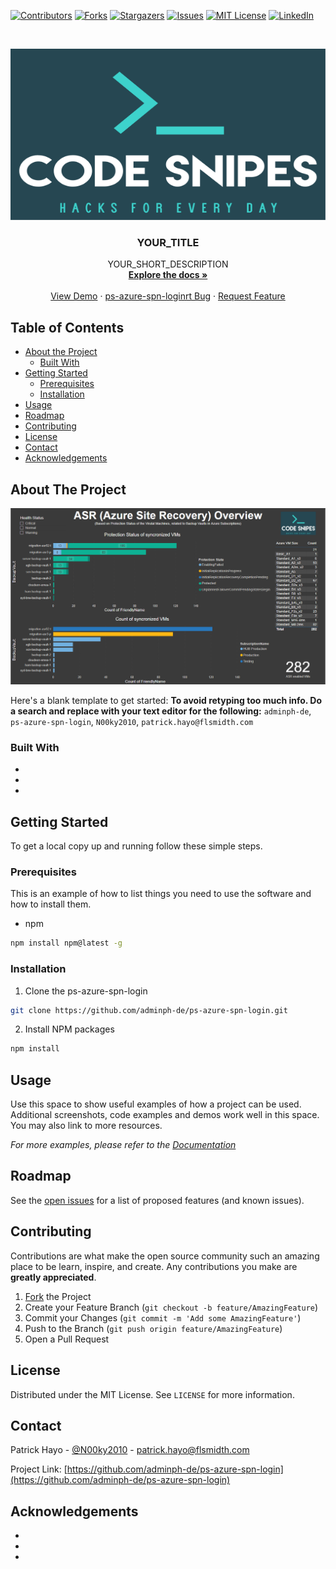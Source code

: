 <!--
*** Thanks for checking out this README Template. If you have a suggestion that would
*** make this better, please fork the ps-azure-spn-login and create a pull request or simply open
*** an issue with the tag "enhancement".
*** Thanks again! Now go create something AMAZING! :D
***
***
***
*** To avoid retyping too much info. Do a search and replace for the following:
*** adminph-de, ps-azure-spn-login, N00ky2010, patrick.hayo@flsmidth.com
-->





<!-- PROJECT SHIELDS -->
<!--
*** I'm using markdown "reference style" links for readability.
*** Reference links are enclosed in brackets [ ] instead of parentheses ( ).
*** See the bottom of this document for the declaration of the reference variables
*** for contributors-url, forks-url, etc. This is an optional, concise syntax you may use.
*** https://www.markdownguide.org/basic-syntax/#reference-style-links
-->
[![Contributors][contributors-shield]][contributors-url]
[![Forks][forks-shield]][forks-url]
[![Stargazers][stars-shield]][stars-url]
[![Issues][issues-shield]][issues-url]
[![MIT License][license-shield]][license-url]
[![LinkedIn][linkedin-shield]][linkedin-url]



<!-- PROJECT LOGO -->
<br />
<p align="center">
  <a href="https://github.com/adminph-de/ps-azure-spn-login">
    <img src="images/logo.png" alt="Logo" width="708" height="274">
  </a>

  <h3 align="center">YOUR_TITLE</h3>

  <p align="center">
    YOUR_SHORT_DESCRIPTION
    <br />
    <a href="https://github.com/adminph-de/ps-azure-spn-login"><strong>Explore the docs »</strong></a>
    <br />
    <br />
    <a href="https://github.com/adminph-de/ps-azure-spn-login">View Demo</a>
    ·
    <a href="https://github.com/adminph-de/ps-azure-spn-login/issues">ps-azure-spn-loginrt Bug</a>
    ·
    <a href="https://github.com/adminph-de/ps-azure-spn-login/issues">Request Feature</a>
  </p>
</p>



<!-- TABLE OF CONTENTS -->
## Table of Contents

* [About the Project](#about-the-project)
  * [Built With](#built-with)
* [Getting Started](#getting-started)
  * [Prerequisites](#prerequisites)
  * [Installation](#installation)
* [Usage](#usage)
* [Roadmap](#roadmap)
* [Contributing](#contributing)
* [License](#license)
* [Contact](#contact)
* [Acknowledgements](#acknowledgements)



<!-- ABOUT THE PROJECT -->
## About The Project

[![Product Name Screen Shot][product-screenshot]](https://example.com)

Here's a blank template to get started:
**To avoid retyping too much info. Do a search and replace with your text editor for the following:**
`adminph-de`, `ps-azure-spn-login`, `N00ky2010`, `patrick.hayo@flsmidth.com`


### Built With

* []()
* []()
* []()



<!-- GETTING STARTED -->
## Getting Started

To get a local copy up and running follow these simple steps.

### Prerequisites

This is an example of how to list things you need to use the software and how to install them.
* npm
```sh
npm install npm@latest -g
```

### Installation
 
1. Clone the ps-azure-spn-login
```sh
git clone https://github.com/adminph-de/ps-azure-spn-login.git
```
2. Install NPM packages
```sh
npm install
```



<!-- USAGE EXAMPLES -->
## Usage

Use this space to show useful examples of how a project can be used. Additional screenshots, code examples and demos work well in this space. You may also link to more resources.

_For more examples, please refer to the [Documentation](https://example.com)_



<!-- ROADMAP -->
## Roadmap

See the [open issues](https://github.com/adminph-de/ps-azure-spn-login/issues) for a list of proposed features (and known issues).



<!-- CONTRIBUTING -->
## Contributing

Contributions are what make the open source community such an amazing place to be learn, inspire, and create. Any contributions you make are **greatly appreciated**.

1. [Fork](https://docs.github.com/en/enterprise/2.13/user/articles/fork-a-repo) the Project
2. Create your Feature Branch (`git checkout -b feature/AmazingFeature`)
3. Commit your Changes (`git commit -m 'Add some AmazingFeature'`)
4. Push to the Branch (`git push origin feature/AmazingFeature`)
5. Open a Pull Request



<!-- LICENSE -->
## License

Distributed under the MIT License. See `LICENSE` for more information.



<!-- CONTACT -->
## Contact

Patrick Hayo - [@N00ky2010](https://twitter.com/N00ky2010) - patrick.hayo@flsmidth.com

Project Link: [https://github.com/adminph-de/ps-azure-spn-login](https://github.com/adminph-de/ps-azure-spn-login)



<!-- ACKNOWLEDGEMENTS -->
## Acknowledgements

* []()
* []()
* []()





<!-- MARKDOWN LINKS & IMAGES -->
<!-- https://www.markdownguide.org/basic-syntax/#reference-style-links -->
[contributors-shield]: https://img.shields.io/github/contributors/adminph-de/ps-azure-spn-login.svg?style=flat-square
[contributors-url]: https://github.com/adminph-de/ps-azure-spn-login/graphs/contributors
[forks-shield]: https://img.shields.io/github/forks/adminph-de/ps-azure-spn-login.svg?style=flat-square
[forks-url]: https://github.com/adminph-de/ps-azure-spn-login/network/members
[stars-shield]: https://img.shields.io/github/stars/adminph-de/ps-azure-spn-login.svg?style=flat-square
[stars-url]: https://github.com/adminph-de/ps-azure-spn-login/stargazers
[issues-shield]: https://img.shields.io/github/issues/adminph-de/ps-azure-spn-login.svg?style=flat-square
[issues-url]: https://github.com/adminph-de/ps-azure-spn-login/issues
[license-shield]: https://img.shields.io/github/license/adminph-de/ps-azure-spn-login.svg?style=flat-square
[license-url]: https://github.com/adminph-de/ps-azure-spn-login/blob/master/LICENSE.txt
[linkedin-shield]: https://img.shields.io/badge/patrickhayo-LinkedIn-black.svg?style=flat-square&logo=linkedin&colorB=555
[linkedin-url]: https://www.linkedin.com/in/patrickhayo/?locale=en_US
[product-screenshot]: images/screenshot.png
